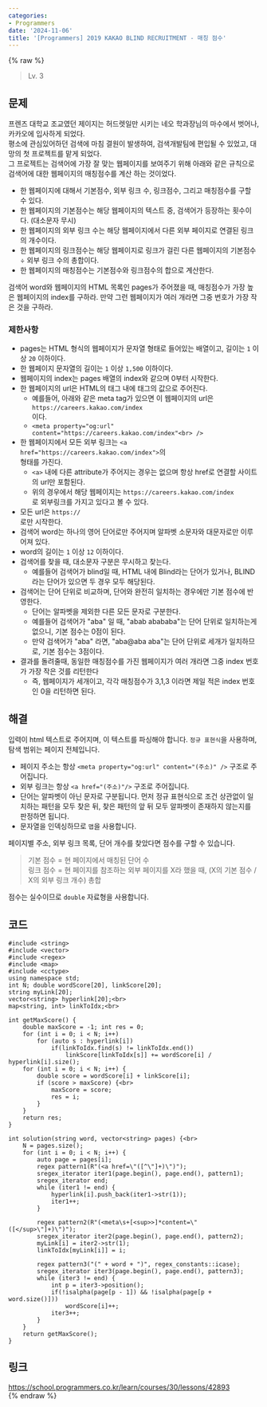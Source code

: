 ```yaml
---
categories:
- Programmers
date: '2024-11-06'
title: '[Programmers] 2019 KAKAO BLIND RECRUITMENT - 매칭 점수'
---
```


{% raw %}
> Lv. 3<br>

## 문제
프렌즈 대학교 조교였던 제이지는 허드렛일만 시키는 네오 학과장님의 마수에서 벗어나, 카카오에 입사하게 되었다.  
평소에 관심있어하던 검색에 마침 결원이 발생하여, 검색개발팀에 편입될 수 있었고, 대망의 첫 프로젝트를 맡게 되었다.  
그 프로젝트는 검색어에 가장 잘 맞는 웹페이지를 보여주기 위해 아래와 같은 규칙으로 검색어에 대한 웹페이지의 매칭점수를 계산 하는 것이었다.

-   한 웹페이지에 대해서 기본점수, 외부 링크 수, 링크점수, 그리고 매칭점수를 구할 수 있다.
-   한 웹페이지의 기본점수는 해당 웹페이지의 텍스트 중, 검색어가 등장하는 횟수이다. (대소문자 무시)
-   한 웹페이지의 외부 링크 수는 해당 웹페이지에서 다른 외부 페이지로 연결된 링크의 개수이다.
-   한 웹페이지의 링크점수는 해당 웹페이지로 링크가 걸린 다른 웹페이지의 기본점수 ÷ 외부 링크 수의 총합이다.
-   한 웹페이지의 매칭점수는 기본점수와 링크점수의 합으로 계산한다.

검색어 word와 웹페이지의 HTML 목록인 pages가 주어졌을 때, 매칭점수가 가장 높은 웹페이지의 index를 구하라. 만약 그런 웹페이지가 여러 개라면 그중 번호가 가장 작은 것을 구하라.

### 제한사항
-   pages는 HTML 형식의 웹페이지가 문자열 형태로 들어있는 배열이고, 길이는  `1`  이상  `20`  이하이다.
-   한 웹페이지 문자열의 길이는  `1`  이상  `1,500`  이하이다.
-   웹페이지의 index는 pages 배열의 index와 같으며 0부터 시작한다.
-   한 웹페이지의 url은 HTML의 태그 내에  태그의 값으로 주어진다.
    -   예를들어, 아래와 같은 meta tag가 있으면 이 웹페이지의 url은  `https://careers.kakao.com/index`<br>  이다.<br>
    -   `<meta property="og:url" content="https://careers.kakao.com/index"<br> />`<br>
-   한 웹페이지에서 모든 외부 링크는  `<a href="https://careers.kakao.com/index">`의<br> 형태를 가진다.<br>
    -   `<a>`  내에 다른 attribute가 주어지는 경우는 없으며 항상 href로 연결할 사이트의 url만 포함된다.
    -   위의 경우에서 해당 웹페이지는  `https://careers.kakao.com/index`<br>  로 외부링크를 가지고 있다고 볼 수 있다.<br>
-   모든 url은  `https://`<br>  로만 시작한다.<br>
-   검색어 word는 하나의 영어 단어로만 주어지며 알파벳 소문자와 대문자로만 이루어져 있다.
-   word의 길이는  `1`  이상  `12`  이하이다.
-   검색어를 찾을 때, 대소문자 구분은 무시하고 찾는다.
    -   예를들어 검색어가 blind일 때, HTML 내에 Blind라는 단어가 있거나, BLIND라는 단어가 있으면 두 경우 모두 해당된다.
-   검색어는 단어 단위로 비교하며, 단어와 완전히 일치하는 경우에만 기본 점수에 반영한다.
    -   단어는 알파벳을 제외한 다른 모든 문자로 구분한다.
    -   예를들어 검색어가 "aba" 일 때, "abab abababa"는 단어 단위로 일치하는게 없으니, 기본 점수는 0점이 된다.
    -   만약 검색어가 "aba" 라면, "aba@aba aba"는 단어 단위로 세개가 일치하므로, 기본 점수는 3점이다.
-   결과를 돌려줄때, 동일한 매칭점수를 가진 웹페이지가 여러 개라면 그중 index 번호가 가장 작은 것를 리턴한다
    -   즉, 웹페이지가 세개이고, 각각 매칭점수가 3,1,3 이라면 제일 적은 index 번호인 0을 리턴하면 된다.

## 해결
입력이 html 텍스트로 주어지며, 이 텍스트를 파싱해야 합니다. `정규 표현식`을 사용하며, 탐색 범위는 페이지 전체입니다.
- 페이지 주소는 항상 `<meta property="og:url" content="(주소)" />` 구조로 주어집니다.
- 외부 링크는 항상 `<a href="(주소)"/>` 구조로 주어집니다.
- 단어는 알파벳이 아닌 문자로 구분됩니다. 먼저 정규 표현식으로 조건 상관없이 일치하는 패턴을 모두 찾은 뒤, 찾은 패턴의 앞 뒤 모두 알파벳이 존재하지 않는지를 판정하면 됩니다.
- 문자열을 인덱싱하므로 `맵`을 사용합니다.

페이지별 주소, 외부 링크 목록, 단어 개수를 찾았다면 점수를 구할 수 있습니다.
> 기본 점수 = 현 페이지에서 매칭된 단어 수<br>
> 링크 점수 = 현 페이지를 참조하는 외부 페이지를 X라 했을 때, (X의 기본 점수 / X의 외부 링크 개수) 총합<br>

점수는 실수이므로 `double` 자료형을 사용합니다.

## 코드
```
#include <string>
#include <vector>
#include <regex>
#include <map>
#include <cctype>
using namespace std;
int N; double wordScore[20], linkScore[20];
string myLink[20];
vector<string> hyperlink[20];<br>
map<string, int> linkToIdx;<br>

int getMaxScore() {
    double maxScore = -1; int res = 0;
    for (int i = 0; i < N; i++)
        for (auto s : hyperlink[i])
            if(linkToIdx.find(s) != linkToIdx.end())
                linkScore[linkToIdx[s]] += wordScore[i] / hyperlink[i].size();
    for (int i = 0; i < N; i++) {
        double score = wordScore[i] + linkScore[i];
        if (score > maxScore) {<br>
            maxScore = score;
            res = i;
        }
    }
    return res;
}

int solution(string word, vector<string> pages) {<br>
    N = pages.size();
    for (int i = 0; i < N; i++) {
        auto page = pages[i];
        regex pattern1(R"(<a href=\"([^\"]+)\")");
        sregex_iterator iter1(page.begin(), page.end(), pattern1);
        sregex_iterator end;
        while (iter1 != end) {
            hyperlink[i].push_back(iter1->str(1));
            iter1++;
        }

        regex pattern2(R"(<meta\s+[<sup>>]*content=\"([</sup>\"]+)\")");
        sregex_iterator iter2(page.begin(), page.end(), pattern2);
        myLink[i] = iter2->str(1);
        linkToIdx[myLink[i]] = i;

        regex pattern3("(" + word + ")", regex_constants::icase);
        sregex_iterator iter3(page.begin(), page.end(), pattern3);
        while (iter3 != end) {
            int p = iter3->position();
            if(!isalpha(page[p - 1]) && !isalpha(page[p + word.size()]))
                wordScore[i]++;
            iter3++;
        }
    }
    return getMaxScore();
}
```

## 링크
https://school.programmers.co.kr/learn/courses/30/lessons/42893<br>
{% endraw %}